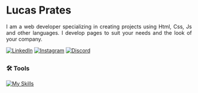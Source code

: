 # Lucas Prates 

<div align="justify">
 <p>I am a web developer specializing in creating projects using Html, Css, Js and other languages. I develop pages to suit your needs and the look of your company.</p>
</div>

[![LinkedIn](https://img.shields.io/badge/LinkedIn-blue?logo=linkedin&logoColor=white)](https://www.linkedin.com/in/lucasspr)
[![Instagram](https://img.shields.io/badge/Instagram-E4405F?logo=instagram&logoColor=white)](https://www.instagram.com/luccsxv)
[![Discord](https://img.shields.io/badge/-Discord-5865F2?style=flat&logo=discord&logoColor=white&labelColor=5865F2)](https://discord.gg/luccsxv)

##

### 🛠️ Tools

[![My Skills](https://skillicons.dev/icons?i=js,html,css,py,bootstrap)](https://skillicons.dev)
